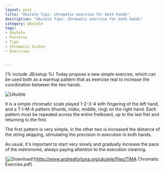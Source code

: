 ```yaml
---
layout: post
title: "Ukulele Tips: chromatic exercise for both hands"
description: "Ukulele Tips: chromatic exercise for both hands"
category: Ukulele
tags: 
- Ukulele
- Patterns
- Tips
- Chromatic Scales
- Exercises


---
```

{% include JB/setup %}
Today propose a new simple exercise, which can be used both as a warmup pattern  that as exercise real to increase the coordination between the two hands.

![Ukulele](http://www.andreafortuna.org/ukulele/images/tima.png)
<!-- more -->

It is a simple chromatic scale played 1-2-3-4 with fingering of the left hand, and a T-I-M-A pattern (thumb, index, middle, ring) on the right hand.
Each pattern must be repeated across the entire fretboard, up to the last fret and returning to the first.

The first pattern is very simple,  in the other two is increased the distance of the string skipping, stimulating the precision in execution in both hands.

As usual, it's important to start very slowly and gradually increase the pace of the metronome, always paying attention to the execution cleaning.

[![Download!](http://www.andreafortuna.org/images/Download-PDF-Button.png)](http://www.andreafortuna.org/ukulele/files/TIMA Chromatic Exercise.pdf)





